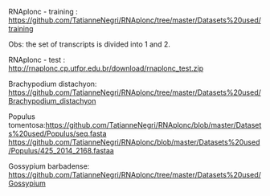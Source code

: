 RNAplonc - training : https://github.com/TatianneNegri/RNAplonc/tree/master/Datasets%20used/training 

Obs: the set of transcripts is divided into 1 and 2.

RNAplonc - test : http://rnaplonc.cp.utfpr.edu.br/download/rnaplonc_test.zip 

Brachypodium distachyon: https://github.com/TatianneNegri/RNAplonc/tree/master/Datasets%20used/Brachypodium_distachyon

Populus tomentosa:https://github.com/TatianneNegri/RNAplonc/blob/master/Datasets%20used/Populus/seq.fasta
https://github.com/TatianneNegri/RNAplonc/blob/master/Datasets%20used/Populus/425_2014_2168.fastaa 

Gossypium barbadense: https://github.com/TatianneNegri/RNAplonc/tree/master/Datasets%20used/Gossypium
